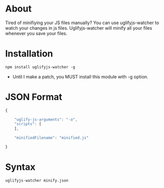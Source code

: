 About
=====

Tired of minifiying your JS files manually? You can use uglifyjs-watcher to watch your changes in js files. Uglifyjs-watcher will minify all your files whenever you save your files.

Installation
============

```html
npm install uglifyjs-watcher -g
```

* Until I make a patch, you MUST install this module with -g option.

JSON Format
========================================

```javascript
{

	"uglify-js-arguments": "-o",
	"scripts": [
	],

	"minifiedFilename": "minified.js"

}
```

Syntax
======

```html
uglifyjs-watcher minify.json
```
